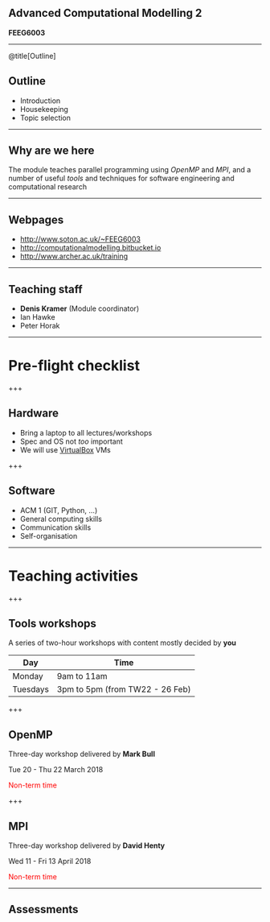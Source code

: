 ## Advanced Computational Modelling 2

**FEEG6003**

---
@title[Outline]

## Outline

- Introduction
- Housekeeping
- Topic selection

---

## Why are we here

The module teaches parallel programming using *OpenMP* and *MPI*, and a number
of useful *tools* and techniques for software engineering and computational research

---

## Webpages

- http://www.soton.ac.uk/~FEEG6003
- http://computationalmodelling.bitbucket.io
- http://www.archer.ac.uk/training
---

## Teaching staff

- **Denis Kramer** (Module coordinator)
- Ian Hawke
- Peter Horak

---

# Pre-flight checklist

+++

## Hardware

- Bring a laptop to all lectures/workshops
- Spec and OS not *too* important
- We will use [VirtualBox](http://www.virtualbox.org) VMs

+++

## Software

- ACM 1 (GIT, Python, ...)
- General computing skills
- Communication skills
- Self-organisation

---

# Teaching activities

+++

## Tools workshops

A series of two-hour workshops with content mostly decided by **you**

| Day      | Time                            |
| -------- | ------------------------------- |
| Monday   | 9am to 11am                     |
| Tuesdays | 3pm to 5pm (from TW22 - 26 Feb) |

+++

## OpenMP

Three-day workshop delivered by **Mark Bull**

Tue 20 - Thu 22 March 2018

<span style="color: red">Non-term time</span>

+++

## MPI

Three-day workshop delivered by **David Henty**

Wed 11 - Fri 13 April 2018

<span style="color: red">Non-term time</span>

---

## Assessments

